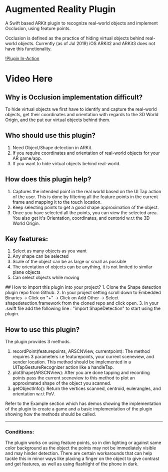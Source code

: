 # Augmented Reality Plugin
A Swift based ARKit plugin to recognize real-world objects and implement Occlusion, using feature points.

Occlusion is defined as the practice of hiding virtual objects behind real-world objects. Currently (as of Jul 2019) iOS ARKit2 and ARKit3 does not have this functionality.

[!Plugin In-Action](https://www.youtube.com/watch?v=Coz21NN_kms&t=4s)
# Video Here

## Why is Occlusion implementation difficult?
To hide virtual objects we first have to identify and capture the real-world objects, get their coordinates and orientation with regards to the 3D World Origin, and the put our virtual objects behind them.

## Who should use this plugin?
1. Need Object/Shape detection in ARKit.
2. If you require coordinates and orientation of real-world objects for your AR game/app.
3. If you want to hide virtual objects behind real-world.


## How does this plugin help?
1. Captures the intended point in the real world based on the UI Tap action of the user. This is done by filtering all the feature points in the current frame and mapping it to the touch location.
2. Keep selecting points to get a good shape approximation of the object.
3. Once you have selected all the points, you can view the selected area. You also get it's Orientation, coordinates, and centorid w.r.t the 3D World Origin.


## Key features:
1. Select as many objects as you want
2. Any shape can be selected
3. Scale of the object can be as large or small as possible
4. The orientation of objects can be anything, it is not limited to similar plane objects
5. Can select objects while moving

<insert a montage>
## How to import this plugin into your project?
1. Clone the Shape detection plugin repo from Github.
2. In your project setting scroll down to Embedded Binaries -> Click on "+" -> Click on Add Other -> Select shapedetection.framework from the cloned repo and click open.
3. In your .swift file add the following line : "import ShapeDetection" to start using the plugin.

## How to use this plugin?
The plugin provides 3 methods.
1. recordPoint(featurepoints, ARSCNView, currentpoint): The method requires 3 parameters i.e featurepoints, your current sceneview, and sender location. This method should be implemented in a UITapGestureRecognizer action like a handleTap.
2. plotShape(ARSCNView): After you are done tapping and recording points pass the current sceneview to this method to plot an approximated shape of the object you scanned.
3. getObjectInfo(): Return the vertices scanned, centroid, eulerangles, and orientation w.r.t PoV.

 Refer to the Example section which has demos showing the implementation of the plugin to create a game and a basic implementation of the plugin showing how the methods should be called.


---
### Conditions:
The plugin works on using feature points, so in dim lighting or against same color background as the object the points may not be immediately visible and may hinder detection. There are certain workarounds that can help tackle this in minor ways like placing a finger on the object to give contrast and get features, as well as using flashlight of the phone in dark.
